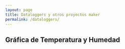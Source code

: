 ```yaml
---
layout: page
title: Dataloggers y otros proyectos maker
permalink: /dataloggers/
---
```


<head>
  <meta charset="UTF-8">
  <title>Gráfica de Temperatura y Humedad</title>
  <script src="https://cdn.jsdelivr.net/npm/chart.js"></script>
  <script src="https://cdn.jsdelivr.net/npm/chartjs-plugin-datasource@0.1.0"></script>
</head>
<body>
  <h2>Gráfica de Temperatura y Humedad</h2>
  <canvas id="myChart" width="400" height="200"></canvas>

  <script>

    async function renderChart() {
      const { labels, temperaturas, humedades } = await fetchData();

      const ctx = document.getElementById('myChart').getContext('2d');
      const myChart = new Chart(ctx, {
        type: 'line',
        data: {
          labels: labels,
          datasets: [
            {
              label: 'Temperatura',
              borderColor: 'rgba(255, 99, 132, 1)',
              backgroundColor: 'rgba(255, 99, 132, 0.2)',
              fill: true
            },
            {
              label: 'Humedad',
              borderColor: 'rgba(54, 162, 235, 1)',
              backgroundColor: 'rgba(54, 162, 235, 0.2)',
              fill: true
            }
          ]
        },
		plugins: [ChartDataSource],
        options: {
          scales: {
            x: {
              display: true,
              title: {
                display: true,
                text: 'Fecha'
              }
            },
            y: {
              display: true,
              title: {
                display: true,
                text: 'Valores'
              }
            }
          }
        }
        plugins: {
            datasource: {
                url: 'datos.csv'
            }
        }
      });
    }

    renderChart();
  </script>
</body>
